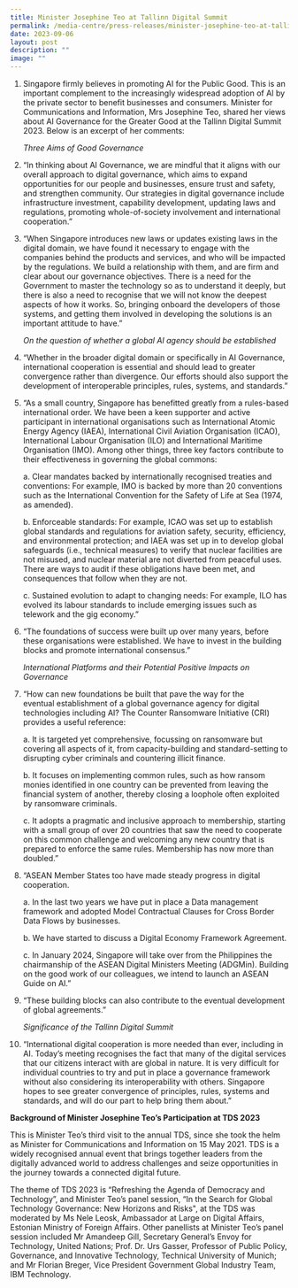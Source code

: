 ```yaml
---
title: Minister Josephine Teo at Tallinn Digital Summit
permalink: /media-centre/press-releases/minister-josephine-teo-at-tallinn-digital-summit/
date: 2023-09-06
layout: post
description: ""
image: ""
---
```

1.  Singapore firmly believes in promoting AI for the Public Good. This is an important complement to the increasingly widespread adoption of AI by the private sector to benefit businesses and consumers. Minister for Communications and Information, Mrs Josephine Teo, shared her views about AI Governance for the Greater Good at the Tallinn Digital Summit 2023. Below is an excerpt of her comments: 

    _Three Aims of Good Governance_
		
2. “In thinking about AI Governance, we are mindful that it aligns with our overall approach to digital governance, which aims to expand opportunities for our people and businesses, ensure trust and safety, and strengthen community. Our strategies in digital governance include infrastructure investment, capability development, updating laws and regulations, promoting whole-of-society involvement and international cooperation.”

3. “When Singapore introduces new laws or updates existing laws in the digital domain, we have found it necessary to engage with the companies behind the products and services, and who will be impacted by the regulations. We build a relationship with them, and are firm and clear about our governance objectives. There is a need for the Government to master the technology so as to understand it deeply, but there is also a need to recognise that we will not know the deepest aspects of how it works. So, bringing onboard the developers of those systems, and getting them involved in developing the solutions is an important attitude to have.”

    _On the question of whether a global AI agency should be established_

4. “Whether in the broader digital domain or specifically in AI Governance, international cooperation is essential and should lead to greater convergence rather than divergence. Our efforts should also support the development of interoperable principles, rules, systems, and standards.”

5.  “As a small country, Singapore has benefitted greatly from a rules-based international order. We have been a keen supporter and active participant in international organisations such as International Atomic Energy Agency (IAEA), International Civil Aviation Organisation (ICAO), International Labour Organisation (ILO) and International Maritime Organisation (IMO). Among other things, three key factors contribute to their effectiveness in governing the global commons:

    a. Clear mandates backed by internationally recognised treaties and conventions: For example, IMO is backed by more than 20 conventions such as the International Convention for the Safety of Life at Sea (1974, as amended).

    b. Enforceable standards: For example, ICAO was set up to establish global standards and regulations for aviation safety, security, efficiency, and environmental protection; and IAEA was set up in to develop global safeguards (i.e., technical measures) to verify that nuclear facilities are not misused, and nuclear material are not diverted from peaceful uses. There are ways to audit if these obligations have been met, and consequences that follow when they are not.

    c. Sustained evolution to adapt to changing needs: For example, ILO has evolved its labour standards to include emerging issues such as telework and the gig economy.” 

6. “The foundations of success were built up over many years, before these organisations were established. We have to invest in the building blocks and promote international consensus.”

    _International Platforms and their Potential Positive Impacts on Governance_

7. “How can new foundations be built that pave the way for the eventual establishment of a global governance agency for digital technologies including AI? The Counter Ransomware Initiative (CRI) provides a useful reference:

    a. It is targeted yet comprehensive, focussing on ransomware but covering all aspects of it, from capacity-building and standard-setting to disrupting cyber criminals and countering illicit finance.

    b. It focuses on implementing common rules, such as how ransom monies identified in one country can be prevented from leaving the financial system of another, thereby closing a loophole often exploited by ransomware criminals. 

    c. It adopts a pragmatic and inclusive approach to membership, starting with a small group of over 20 countries that saw the need to cooperate on this common challenge and welcoming any new country that is prepared to enforce the same rules. Membership has now more than doubled.”

8. “ASEAN Member States too have made steady progress in digital cooperation.

    a. In the last two years we have put in place a Data management framework and adopted Model Contractual Clauses for Cross Border Data Flows by businesses.

    b. We have started to discuss a Digital Economy Framework Agreement.

    c. In January 2024, Singapore will take over from the Philippines the chairmanship of the ASEAN Digital Ministers Meeting (ADGMin). Building on the good work of our colleagues, we intend to launch an ASEAN Guide on AI.” 

9. “These building blocks can also contribute to the eventual development of global agreements.” 

    _Significance of the Tallinn Digital Summit_ 

10. “International digital cooperation is more needed than ever, including in AI. Today’s meeting recognises the fact that many of the digital services that our citizens interact with are global in nature. It is very difficult for individual countries to try and put in place a governance framework without also considering its interoperability with others. Singapore hopes to see greater convergence of principles, rules, systems and standards, and will do our part to help bring them about.”

**Background of Minister Josephine Teo’s Participation at TDS 2023**

This is Minister Teo’s third visit to the annual TDS, since she took the helm as Minister for Communications and Information on 15 May 2021. TDS is a widely recognised annual event that brings together leaders from the digitally advanced world to address challenges and seize opportunities in the journey towards a connected digital future. 

The theme of TDS 2023 is “Refreshing the Agenda of Democracy and Technology”, and Minister Teo’s panel session, “In the Search for Global Technology Governance: New Horizons and Risks", at the TDS was moderated by Ms Nele Leosk, Ambassador at Large on Digital Affairs, Estonian Ministry of Foreign Affairs. Other panellists at Minister Teo’s panel session included Mr Amandeep Gill, Secretary General’s Envoy for Technology, United Nations; Prof. Dr. Urs Gasser, Professor of Public Policy, Governance, and Innovative Technology, Technical University of Munich; and Mr Florian Breger, Vice President Government Global Industry Team, IBM Technology.